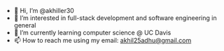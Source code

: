 - 👋 Hi, I’m @akhiller30
- 👀 I’m interested in full-stack development and software engineering in general
- 🌱 I’m currently learning computer science @ UC Davis
- 📫 How to reach me using my email: akhil25adhu@gmail.com

<!---
akhiller30/akhiller30 is a ✨ special ✨ repository because its `README.md` (this file) appears on your GitHub profile.
You can click the Preview link to take a look at your changes.
--->
